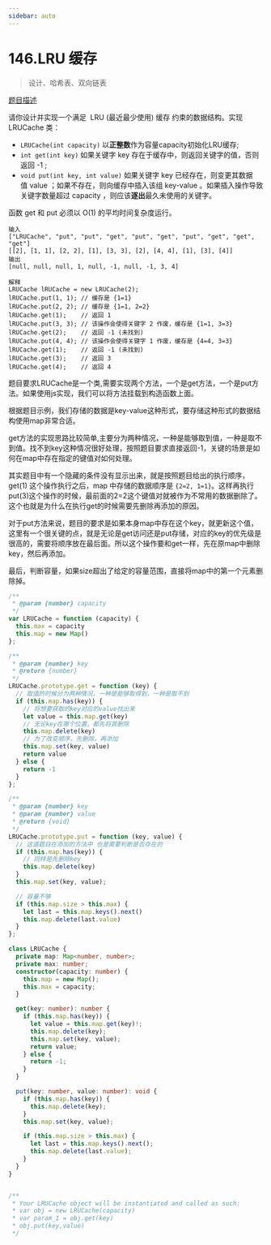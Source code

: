 ```yaml
---
sidebar: auto
---
```


# 146.LRU 缓存
> 设计、哈希表、双向链表

[题目描述](https://leetcode.cn/problems/lru-cache/)

请你设计并实现一个满足  LRU (最近最少使用) 缓存 约束的数据结构。实现 LRUCache 类：
- `LRUCache(int capacity)` 以**正整数**作为容量capacity初始化LRU缓存;
- `int get(int key)` 如果关键字 key 存在于缓存中，则返回关键字的值，否则返回 -1 ;
- `void put(int key, int value)` 如果关键字 key 已经存在，则变更其数据值 value ；如果不存在，则向缓存中插入该组 key-value 。如果插入操作导致关键字数量超过 capacity ，则应该**逐出**最久未使用的关键字。

函数 get 和 put 必须以 O(1) 的平均时间复杂度运行。

```
输入
["LRUCache", "put", "put", "get", "put", "get", "put", "get", "get", "get"]
[[2], [1, 1], [2, 2], [1], [3, 3], [2], [4, 4], [1], [3], [4]]
输出
[null, null, null, 1, null, -1, null, -1, 3, 4]

解释
LRUCache lRUCache = new LRUCache(2);
lRUCache.put(1, 1); // 缓存是 {1=1}
lRUCache.put(2, 2); // 缓存是 {1=1, 2=2}
lRUCache.get(1);    // 返回 1
lRUCache.put(3, 3); // 该操作会使得关键字 2 作废，缓存是 {1=1, 3=3}
lRUCache.get(2);    // 返回 -1 (未找到)
lRUCache.put(4, 4); // 该操作会使得关键字 1 作废，缓存是 {4=4, 3=3}
lRUCache.get(1);    // 返回 -1 (未找到)
lRUCache.get(3);    // 返回 3
lRUCache.get(4);    // 返回 4
```


题目要求LRUCache是一个类,需要实现两个方法，一个是get方法，一个是put方法。如果使用js实现，我们可以将方法挂载到构造函数上面。

根据题目示例，我们存储的数据是key-value这种形式，要存储这种形式的数据结构使用map非常合适。

get方法的实现思路比较简单,主要分为两种情况，一种是能够取到值，一种是取不到值。找不到key这种情况很好处理，按照题目要求直接返回-1，关键的场景是如何在map中存在指定的键值对如何处理。

其实题目中有一个隐藏的条件没有显示出来，就是按照题目给出的执行顺序，get(1) 这个操作执行之后，map 中存储的数据顺序是 `{2=2, 1=1}`。这样再执行put(3)这个操作的时候，最前面的2=2这个键值对就被作为不常用的数据删除了。 这个也就是为什么在执行get的时候需要先删除再添加的原因。

对于put方法来说，题目的要求是如果本身map中存在这个key，就更新这个值，这里有一个很关键的点，就是无论是get访问还是put存储，对应的key的优先级是很高的，需要将顺序放在最后面。所以这个操作要和get一样，先在原map中删除key，然后再添加。

最后，判断容量，如果size超出了给定的容量范围，直接将map中的第一个元素删除掉。

```javascript
/**
 * @param {number} capacity
 */
var LRUCache = function (capacity) {
  this.max = capacity
  this.map = new Map()
};

/** 
 * @param {number} key
 * @return {number}
 */
LRUCache.prototype.get = function (key) {
  // 取值的时候分为两种情况，一种是能够取得到，一种是取不到
  if (this.map.has(key)) {
    // 将想要获取的key对应的value找出来
    let value = this.map.get(key)
    // 无论key在哪个位置，都先将其删除
    this.map.delete(key)
    // 为了改变顺序，先删除，再添加
    this.map.set(key, value)
    return value
  } else {
    return -1
  }
};

/** 
 * @param {number} key 
 * @param {number} value
 * @return {void}
 */
LRUCache.prototype.put = function (key, value) {
  // 这道题目在添加的方法中 也是需要判断是否存在的
  if (this.map.has(key)) {
    // 同样是先删除key
    this.map.delete(key)
  }
  this.map.set(key, value);

  // 容量不够
  if (this.map.size > this.max) {
    let last = this.map.keys().next()
    this.map.delete(last.value)
  }
};
```

```typescript
class LRUCache {
  private map: Map<number, number>;
  private max: number;
  constructor(capacity: number) {
    this.map = new Map();
    this.max = capacity;
  }

  get(key: number): number {
    if (this.map.has(key)) {
      let value = this.map.get(key)!;
      this.map.delete(key);
      this.map.set(key, value);
      return value;
    } else {
      return -1;
    }
  }

  put(key: number, value: number): void {
    if (this.map.has(key)) {
      this.map.delete(key);
    }
    this.map.set(key, value);

    if (this.map.size > this.max) {
      let last = this.map.keys().next();
      this.map.delete(last.value);
    }
  }
}


/**
 * Your LRUCache object will be instantiated and called as such:
 * var obj = new LRUCache(capacity)
 * var param_1 = obj.get(key)
 * obj.put(key,value)
 */
```


